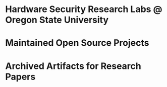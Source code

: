 # Hardware Security Research Labs @ Oregon State University

# Maintained Open Source Projects

# Archived Artifacts for Research Papers

